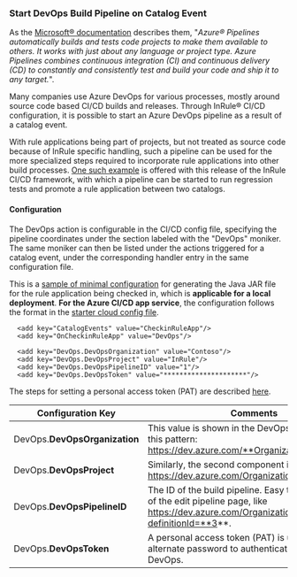 ### Start DevOps Build Pipeline on Catalog Event

As the [Microsoft® documentation](https://docs.microsoft.com/en-us/azure/devops/pipelines/?view=azure-devops) describes them, "*Azure® Pipelines automatically builds and tests code projects to make them available to others. It works with just about any language or project type. Azure Pipelines combines continuous integration (CI) and continuous delivery (CD) to constantly and consistently test and build your code and ship it to any target.*".

Many companies use Azure DevOps for various processes, mostly around source code based CI/CD builds and releases.  Through InRule® CI/CD configuration, it is possible to start an Azure DevOps pipeline as a result of a catalog event.

With rule applications being part of projects, but not treated as source code because of InRule specific handling, such a pipeline can be used for the more specialized steps required to incorporate rule applications into other build processes.  [One such example](../devops) is offered with this release of the InRule CI/CD framework, with which a pipeline can be started to run regression tests and promote a rule application between two catalogs.

#### Configuration

The DevOps action is configurable in the CI/CD config file, specifying the pipeline coordinates under the section labeled with the "DevOps" moniker.  The same moniker can then be listed under the actions triggered for a catalog event, under the corresponding handler entry in the same configuration file.

This is a [sample of minimal configuration](../config/InRuleCICD_DevOps.config) for generating the Java JAR file for the rule application being checked in, which is **applicable for a local deployment**.  **For the Azure CI/CD app service**, the configuration follows the format in the [starter cloud config file](../config/InRule.CICD.Runtime.Service.config.json).

````
  <add key="CatalogEvents" value="CheckinRuleApp"/>
  <add key="OnCheckinRuleApp" value="DevOps"/>

  <add key="DevOps.DevOpsOrganization" value="Contoso"/>
  <add key="DevOps.DevOpsProject" value="InRule"/>
  <add key="DevOps.DevOpsPipelineID" value="1"/>
  <add key="DevOps.DevOpsToken" value="*********************"/>
````

The steps for setting a personal access token (PAT) are described [here](https://docs.microsoft.com/en-us/azure/devops/organizations/accounts/use-personal-access-tokens-to-authenticate).

|Configuration Key | Comments
--- | ---
|DevOps.**DevOpsOrganization**| This value is shown in the DevOps URL following this pattern: https://dev.azure.com/**Organization**/Project
|DevOps.**DevOpsProject**| Similarly, the second component in https://dev.azure.com/Organization/**Project**.
|DevOps.**DevOpsPipelineID**| The ID of the build pipeline.  Easy to find in the URL of the edit pipeline page, like https://dev.azure.com/Organization/Project/_build?definitionId=**3**.
|DevOps.**DevOpsToken**| A personal access token (PAT) is used as an alternate password to authenticate into Azure DevOps.
